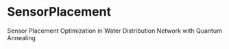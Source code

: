 # SensorPlacement
Sensor Placement Optimization in Water Distribution Network with Quantum Annealing
